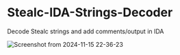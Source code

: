 # Stealc-IDA-Strings-Decoder
Decode Stealc strings and add comments/output in IDA

![Screenshot from 2024-11-15 22-36-23](https://github.com/user-attachments/assets/429dabf2-73ad-4bf5-a1f3-4f2fa67ef194)

